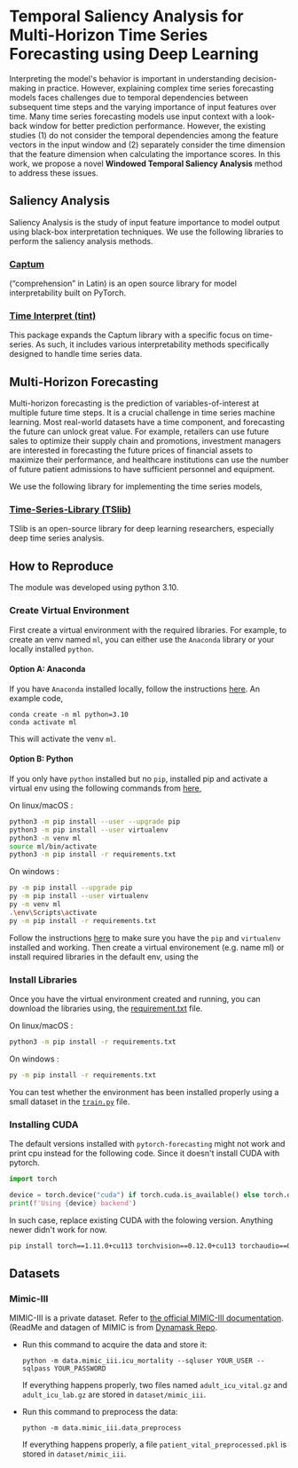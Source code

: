 # Temporal Saliency Analysis for Multi-Horizon Time Series Forecasting using Deep Learning

Interpreting the model's behavior is important in understanding decision-making in practice. However, explaining complex time series forecasting models faces challenges due to temporal dependencies between subsequent time steps and the varying importance of input features over time. Many time series forecasting models use input context with a look-back window for better prediction performance. However, the existing studies (1) do not consider the temporal dependencies among the feature vectors in the input window and (2) separately consider the time dimension that the feature dimension when calculating the importance scores. In this work, we propose a novel **Windowed Temporal Saliency Analysis** method to address these issues. 

## Saliency Analysis

Saliency Analysis is the study of input feature importance to model output using black-box interpretation techniques. We use the following libraries to perform the saliency analysis methods.

### [Captum](https://captum.ai/docs/introduction)
(“comprehension” in Latin) is an open source library for model interpretability built on PyTorch.

### [Time Interpret (tint)](https://josephenguehard.github.io/time_interpret/build/html/index.html)

This package expands the Captum library with a specific focus on time-series. As such, it includes various interpretability methods specifically designed to handle time series data.

## Multi-Horizon Forecasting
Multi-horizon forecasting is the prediction of variables-of-interest at multiple future time steps. It is a crucial challenge in time series machine learning. Most real-world datasets have a time component, and forecasting the future can unlock great value. For example, retailers can use future sales to optimize their supply chain and promotions, investment managers are interested in forecasting the future prices of financial assets to maximize their performance, and healthcare institutions can use the number of future patient admissions to have sufficient personnel and equipment. 

We use the following library for implementing the time series models,

### [Time-Series-Library (TSlib)](https://github.com/thuml/Time-Series-Library)

TSlib is an open-source library for deep learning researchers, especially deep time series analysis.

## How to Reproduce

The module was developed using python 3.10.

### Create Virtual Environment
First create a virtual environment with the required libraries. For example, to create an venv named `ml`, you can either use the `Anaconda` library or your locally installed `python`.

#### Option A: Anaconda
If you have `Anaconda` installed locally, follow the instructions [here](https://conda.io/projects/conda/en/latest/user-guide/tasks/manage-environments.html). An example code,

```
conda create -n ml python=3.10
conda activate ml
```
This will activate the venv `ml`.


#### Option B: Python

If you only have `python` installed but no `pip`, installed pip and activate a virtual env using the following commands from [here](https://packaging.python.org/en/latest/guides/installing-using-pip-and-virtual-environments/),

On linux/macOS :

```bash
python3 -m pip install --user --upgrade pip
python3 -m pip install --user virtualenv
python3 -m venv ml
source ml/bin/activate
python3 -m pip install -r requirements.txt
```

On windows :
```bash
py -m pip install --upgrade pip
py -m pip install --user virtualenv
py -m venv ml
.\env\Scripts\activate
py -m pip install -r requirements.txt
```

Follow the instructions [here](https://packaging.python.org/en/latest/guides/installing-using-pip-and-virtual-environments/) to make sure you have the `pip` and `virtualenv` installed and working. Then create a virtual environement (e.g. name ml) or install required libraries in the default env, using the 

### Install Libraries
Once you have the virtual environment created and running, you can download the libraries using, the [requirement.txt](/requirements.txt) file. 

On linux/macOS :

```bash
python3 -m pip install -r requirements.txt
```

On windows :
```bash
py -m pip install -r requirements.txt
```

You can test whether the environment has been installed properly using a small dataset in the [`train.py`](/TFT-pytorch/script/train_simple.py) file.

### Installing CUDA
The default versions installed with `pytorch-forecasting` might not work and print cpu instead for the following code. Since it doesn't install CUDA with pytorch.

```python
import torch

device = torch.device("cuda") if torch.cuda.is_available() else torch.device("cpu")
print(f'Using {device} backend')
```

In such case, replace existing CUDA with the folowing version. Anything newer didn't work for now.
```bash
pip install torch==1.11.0+cu113 torchvision==0.12.0+cu113 torchaudio==0.11.0+cu113 -f https://download.pytorch.org/whl/torch_stable.html
```
## Datasets

### Mimic-III

MIMIC-III is a private dataset. Refer
to [the official MIMIC-III documentation](https://mimic.mit.edu/iii/gettingstarted/dbsetup/).
(ReadMe and datagen of MIMIC is from [Dynamask Repo](https://github.com/JonathanCrabbe/Dynamask).

- Run this command to acquire the data and store it:
   ```shell
   python -m data.mimic_iii.icu_mortality --sqluser YOUR_USER --sqlpass YOUR_PASSWORD
   ```
  If everything happens properly, two files named ``adult_icu_vital.gz`` and `adult_icu_lab.gz`
  are stored in `dataset/mimic_iii`.

- Run this command to preprocess the data:
   ```shell
   python -m data.mimic_iii.data_preprocess
   ```
  If everything happens properly, a file `patient_vital_preprocessed.pkl` is stored in `dataset/mimic_iii`.
